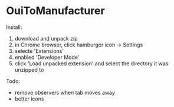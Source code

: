 # OuiToManufacturer

Install:
1. download and unpack zip
1. in Chrome browser, click hamburger icon -> Settings
1. selecte 'Extensions'
1. enabled 'Developer Mode'
1. click 'Load unpacked extension' and select the directory it was unzipped to

Todo:
  * remove observers when tab moves away
  * better icons
